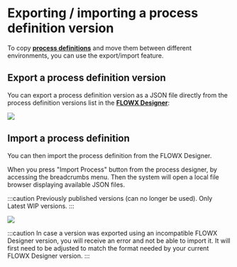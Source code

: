 # Exporting / importing a process definition version

To copy [**process definitions**](../../terms/flowx-process-definition) and move them between different environments, you can use the export/import feature.

## Export a process definition version

You can export a process definition version as a JSON file directly from the process definition versions list in the [**FLOWX Designer**](../../terms/flowx-ai-designer):

![](https://s3.eu-west-1.amazonaws.com/docx.flowx.ai/3.5/export_version.gif)


## Import a process definition

You can then import the process definition from the FLOWX Designer.

When you press "Import Process" button from the process designer, by accessing the breadcrumbs menu. Then the system will open a local file browser displaying available JSON files.

:::caution
Previously published versions (can no longer be used). Only Latest WIP versions.
:::

![](https://s3.eu-west-1.amazonaws.com/docx.flowx.ai/3.5/import_version.gif)


:::caution
In case a version was exported using an incompatible FLOWX Designer version, you will receive an error and not be able to import it. It will first need to be adjusted to match the format needed by your current FLOWX Designer version.
:::